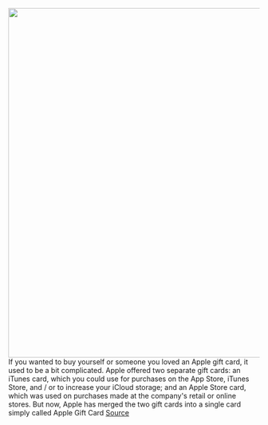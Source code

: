 <img src='https://cdn.vox-cdn.com/thumbor/0PzyLbOh7v_OStc5IIDSl08RzBE=/0x0:2086x1392/1200x800/filters:focal(877x530:1209x862)/cdn.vox-cdn.com/uploads/chorus_image/image/67138387/Screen_Shot_2020_07_31_at_9.57.29_AM.0.png' width='700px' /><br/>
If you wanted to buy yourself or someone you loved an Apple gift card, it used to be a bit complicated. Apple offered two separate gift cards: an iTunes card, which you could use for purchases on the App Store, iTunes Store, and / or to increase your iCloud storage; and an Apple Store card, which was used on purchases made at the company's retail or online stores. But now, Apple has merged the two gift cards into a single card simply called Apple Gift Card
<a href='https://www.theverge.com/2020/7/31/21349447/apple-universal-gift-card-everything-app-store-itunes-icloud'> Source <a/>